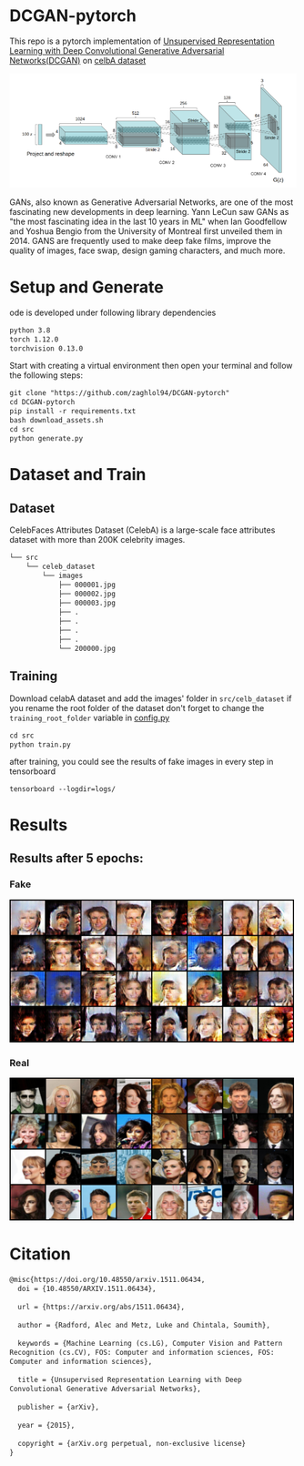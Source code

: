 # DCGAN-pytorch
This repo is a pytorch implementation of 
[Unsupervised Representation Learning with 
Deep Convolutional Generative Adversarial 
Networks(DCGAN)](https://arxiv.org/abs/1511.06434) on [celbA dataset](https://mmlab.ie.cuhk.edu.hk/projects/CelebA.html)


![](imgs/dcgan.png)


GANs, also known as Generative Adversarial Networks, are one of the most fascinating new developments in deep learning.
Yann LeCun saw GANs as "the most fascinating idea in the last 10 years in ML" when Ian Goodfellow and Yoshua Bengio from the University of Montreal first unveiled them in 2014.
GANS are frequently used to make deep fake films, improve the quality of images, face swap, design gaming characters, and much more. 
# Setup and Generate
ode is developed under following library dependencies
```commandline
python 3.8
torch 1.12.0
torchvision 0.13.0
```
Start with creating a virtual environment then open your terminal and follow the following steps:
```commandline
git clone "https://github.com/zaghlol94/DCGAN-pytorch"
cd DCGAN-pytorch
pip install -r requirements.txt
bash download_assets.sh
cd src
python generate.py
```
# Dataset and Train
## Dataset
CelebFaces Attributes Dataset (CelebA) is a large-scale face attributes 
dataset with more than 200K celebrity images. 
```commandline
└── src
    └── celeb_dataset
        └── images
            ├── 000001.jpg
            ├── 000002.jpg
            ├── 000003.jpg
            ├── .
            ├── .
            ├── .
            ├── .                        
            └── 200000.jpg
```
## Training
Download celabA dataset and add the images' folder in ```src/celb_dataset```
if you rename the root folder of the dataset don't forget to change the ````training_root_folder````
variable in [config.py](https://github.com/zaghlol94/DCGAN-pytorch/blob/main/src/config.py)
```commandline
cd src
python train.py
```
after training, you could see the results of fake images in every step in tensorboard
```
tensorboard --logdir=logs/ 
```
# Results
## Results after 5 epochs:
### Fake
<img src="imgs/fake.png" width="500" />

### Real
<img src="imgs/real.png" width="500" />

# Citation
```commandline
@misc{https://doi.org/10.48550/arxiv.1511.06434,
  doi = {10.48550/ARXIV.1511.06434},
  
  url = {https://arxiv.org/abs/1511.06434},
  
  author = {Radford, Alec and Metz, Luke and Chintala, Soumith},
  
  keywords = {Machine Learning (cs.LG), Computer Vision and Pattern Recognition (cs.CV), FOS: Computer and information sciences, FOS: Computer and information sciences},
  
  title = {Unsupervised Representation Learning with Deep Convolutional Generative Adversarial Networks},
  
  publisher = {arXiv},
  
  year = {2015},
  
  copyright = {arXiv.org perpetual, non-exclusive license}
}

```
